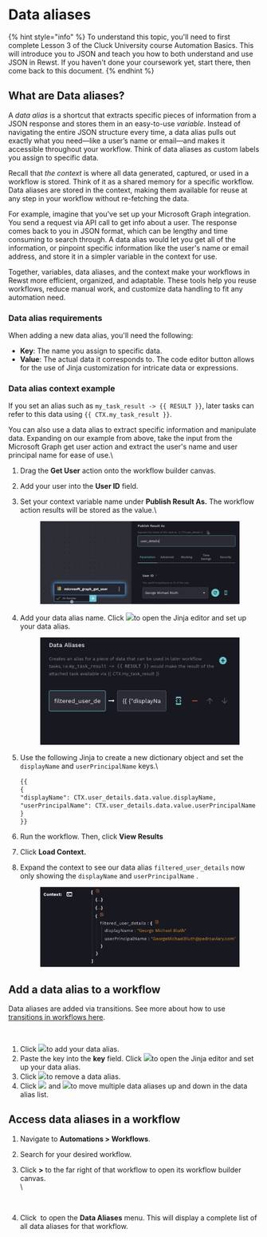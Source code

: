# Data aliases

{% hint style="info" %}
To understand this topic, you'll need to first complete Lesson 3 of the Cluck University course Automation Basics. This will introduce you to JSON and teach you how to both understand and use JSON in Rewst. If you haven't done your coursework yet, start there, then come back to this document.
{% endhint %}

## **What are Data aliases?**&#x20;

A _data alias_ is a shortcut that extracts specific pieces of information from a JSON response and stores them in an easy-to-use _variable_. Instead of navigating the entire JSON structure every time, a data alias pulls out exactly what you need—like a user’s name or email—and makes it accessible throughout your workflow. Think of data aliases as custom labels you assign to specific data.

Recall that _the context_ is where all data generated, captured, or used in a workflow is stored. Think of it as a shared memory for a specific workflow. Data aliases are stored in the context, making them available for reuse at any step in your workflow without re-fetching the data.&#x20;

For example, imagine that you've set up your Microsoft Graph integration. You send a request via API call to get info about a user. The response comes back to you in JSON format, which can be lengthy and time consuming to search through. A data alias would let you get all of the information, or pinpoint specific information like the user's name or email address, and store it in a simpler variable in the context for use.&#x20;

Together, variables, data aliases, and the context make your workflows in Rewst more efficient, organized, and adaptable. These tools help you reuse workflows, reduce manual work, and customize data handling to fit any automation need.

### Data alias requirements

When adding a new data alias, you'll need the following:

* **Key**: The name you assign to specific data.
* **Value**: The actual data it corresponds to. The code editor button allows for the use of Jinja customization for intricate data or expressions.

### Data alias context example

If you set an alias such as `my_task_result -> {{ RESULT }}`, later tasks can refer to this data using `{{ CTX.my_task_result }}`.

You can also use a data alias to extract specific information and manipulate data. Expanding on our example from above, take the input from the Microsoft Graph get user action and extract the user's name and user principal name for ease of use.\


1. Drag the **Get User** action onto the workflow builder canvas.
2. Add your user into the **User ID** field.
3.  Set your context variable name under **Publish Result As.** The workflow action results will be stored as the value.\


    <figure><img src="../../../.gitbook/assets/image (54).png" alt=""><figcaption></figcaption></figure>
4.  Add your data alias name. Click ![](<../../../.gitbook/assets/Screenshot 2025-03-13 at 5.55.52 PM.png>)to open the Jinja editor and set up your data alias.

    <figure><img src="../../../.gitbook/assets/image (55).png" alt=""><figcaption></figcaption></figure>
5.  Use the following Jinja to create a new dictionary object and set the `displayName` and `userPrincipalName` keys.\


    ```
    {{
    {
    "displayName": CTX.user_details.data.value.displayName,
    "userPrincipalName": CTX.user_details.data.value.userPrincipalName
    }
    }}
    ```
6. Run the workflow. Then, click **View Results**
7. Click **Load Context.**
8.  Expand the context to see our data alias `filtered_user_details` now only showing the `displayName` and `userPrincipalName` .

    <figure><img src="../../../.gitbook/assets/image (56).png" alt=""><figcaption></figcaption></figure>



## Add a data alias to a workflow

Data aliases are added via transitions. See more about how to use [transitions in workflows here](task-transitions.md).

<figure><img src="../../../.gitbook/assets/Screenshot 2025-03-24 at 11.21.18 AM.png" alt=""><figcaption></figcaption></figure>

1. Click ![](<../../../.gitbook/assets/Screenshot 2025-03-24 at 11.22.42 AM.png>)to add your data alias.
2. Paste the key into the **key** field. Click ![](<../../../.gitbook/assets/Screenshot 2025-03-13 at 5.55.52 PM.png>)to open the Jinja editor and set up your data alias.
3. Click ![](<../../../.gitbook/assets/Screenshot 2025-03-24 at 11.27.05 AM.png>)to remove a data alias.
4. Click ![](<../../../.gitbook/assets/Screenshot 2025-03-24 at 11.27.26 AM.png>) and ![](<../../../.gitbook/assets/Screenshot 2025-03-24 at 11.27.45 AM.png>)to move multiple data aliases up and down in the data alias list.

## Access data aliases in a workflow

1. Navigate to **Automations > Workflows**.
2. Search for your desired workflow.&#x20;
3.  Click **>** to the far right of that workflow to open its workflow builder canvas. \
    \


    <figure><img src="../../../.gitbook/assets/Screenshot 2025-03-06 at 4.39.51 PM.png" alt=""><figcaption></figcaption></figure>
4. Click <img src="../../../.gitbook/assets/Screenshot 2025-03-05 at 2.42.21 PM (1).png" alt="" data-size="line"> to open the **Data Aliases** menu. This will display a complete list of all data aliases for that workflow.
